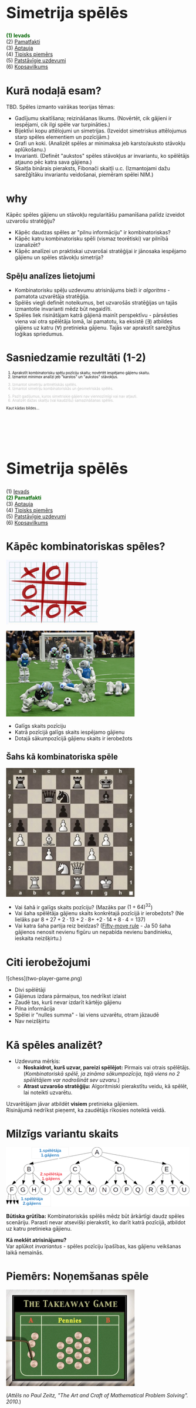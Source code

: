 # &nbsp;

<hgroup>

<h1 style="font-size:32pt">Simetrija spēlēs</h1>

</hgroup><hgroup>

<span style="color:darkgreen">**(1) Ievads**</span>  
<span>(2) [Pamatfakti](#section-1)</span>  
<span>(3) [Aptauja](#section-2)</span>  
<span>(4) [Tipisks piemērs](#section-3)</span>  
<span>(5) [Patstāvīgie uzdevumi](#section-4)</span>  
<span>(6) [Kopsavilkums](#section-5)</span>

</hgroup>


# <lo-theory/> Kurā nodaļā esam?

TBD. Spēles izmanto vairākas teorijas tēmas:

* Gadījumu skaitīšana; reizināšanas likums. (Novērtēt, cik gājieni ir iespējami, cik ilgi spēle var turpināties.) 
* Bijektīvi kopu attēlojumi un simetrijas. (Izveidot simetriskus attēlojumus starp spēles elementiem un pozīcijām.)
* Grafi un koki. (Analizēt spēles ar minimaksa jeb karsto/auksto stāvokļu aplūkošanu.)
* Invarianti. (Definēt "aukstos" spēles stāvokļus ar invariantu, ko spēlētājs atjauno pēc katra sava gājiena.)
* Skaitļa binārais pieraksts, Fibonači skaitļi u.c. (Izmantojami dažu sarežģītāku invariantu veidošanai, piemēram spēlei NIM.)





# <lo-why/> why

<div class="bigWhy">
Kāpēc spēles gājienu un stāvokļu regularitāšu pamanīšana palīdz izveidot uzvarošu stratēģiju?
</div>

<div class="smallWhy">

* Kāpēc daudzas spēles ar "pilnu informāciju" ir kombinatoriskas?
* Kāpēc katru kombinatorisku spēli (vismaz teorētiski) var pilnībā izanalizēt?
* Kāpēc analīzei un praktiskai uzvarošai stratēģijai ir jānosaka iespējamo gājienu un spēles 
stāvokļu simetrija? 

</div>


## <lo-why/> Spēļu analīzes lietojumi

* Kombinatorisku spēļu uzdevumu atrisinājums bieži ir *algoritms* - pamatota uzvarētāja stratēģija.
* Spēlēs viegli definēt noteikumus, bet uzvarošās stratēģijas un tajās izmantotie invarianti mēdz būt
negaidīti.
* Spēles liek risinātājam katrā gājienā mainīt perspektīvu - pārsēsties viena vai otra
spēlētāja lomā, lai pamatotu, ka eksistē ($\exists$) atbildes gājiens uz katru ($\forall$) pretinieka gājienu. 
Tajās var aprakstīt sarežģītus loģikas spriedumus. 

 
# <lo-theory/> Sasniedzamie rezultāti (1-2)

<hgroup style="font-size:70%">

<div style="color:black">

1. Aprakstīt kombinatorisku spēļu pozīciju skaitu; novērtēt iespējamo gājienu skaitu.
2. Izmantot *minimax* analīzi jeb "karstos" un "aukstos" stāvokļus. 

</div>

<div style="color:silver">

3. Izmantot simetriju aritmētiskās spēlēs.
4. Izmantot simetriju kombinatoriskās un ģeometriskās spēlēs.

</div>

<div style="color:silver">

5. Pazīt gadījumus, kuros simetriskie gājieni nav viennozīmīgi vai nav atļauti.
6. Analizēt dažas skaitļu (vai kaudzīšu) samazināšanas spēles.

</div>



</hgroup>

<hgroup style="font-size:70%">

Kaut kādas bildes...

</hgroup>



# &nbsp;

<hgroup>

<h1 style="font-size:32pt">Simetrija spēlēs</h1>

</hgroup><hgroup>

<span>(1) [Ievads](#section)</span>  
<span style="color:darkgreen">**(2) Pamatfakti**</span>  
<span>(3) [Aptauja](#section-2)</span>  
<span>(4) [Tipisks piemērs](#section-3)</span>  
<span>(5) [Patstāvīgie uzdevumi](#section-4)</span>  
<span>(6) [Kopsavilkums](#section-5)</span>

</hgroup>




# <lo-theory/> Kāpēc kombinatoriskas spēles?

<hgroup>

![tic-tac-toe](tic-tac-toe.png)

![robocup](robocup.png)

</hgroup>
<hgroup>

* Galīgs skaits pozīciju
* Katrā pozīcijā galīgs skaits iespējamo gājienu
* Dotajā sākumpozīcijā gājienu skaits ir ierobežots

</hgroup>




## <lo-summary/> Šahs kā kombinatoriska spēle

<hgroup>

![chess](chess.png)

</hgroup>

<hgroup>

* Vai šahā ir galīgs skaits pozīciju? (Mazāks par $(1+64)^{32}$)
* Vai šaha spēlētāja gājienu skaits konkrētajā pozīcijā ir ierobežots? (Ne lielāks par $8 + 27 + 
2\cdot{}13 + 2\cdot{}8+$ $+ 2\cdot{}14 + 8\cdot{}4=137$)
* Vai katra šaha partija reiz beidzas? ([Fifty-move rule](https://en.wikipedia.org/wiki/Fifty-move_rule) - Ja 50 šaha gājienos nenosit nevienu figūru un nepabīda nevienu bandinieku, ieskaita neizšķirtu.)

</hgroup>




# <lo-theory/> Citi ierobežojumi

<hgroup>
![chess](two-player-game.png)
</hgroup>

<hgroup>

* Divi spēlētāji
* Gājienus izdara pārmaiņus, tos nedrīkst izlaist
* Zaudē tas, kurš nevar izdarīt kārtējo gājienu
* Pilna informācija
* Spēlei ir "nulles summa" - lai viens uzvarētu, otram jāzaudē
* Nav neizšķirtu

</hgroup>


# <lo-theory/>  Kā spēles analizēt?

* Uzdevuma mērķis: 
    - **Noskaidrot, kurš uzvar, pareizi spēlējot:** Pirmais vai otrais spēlētājs.
(*Kombinatoriskā spēlē, ja zināma sākumpozīcija, tajā 
viens no 2 spēlētājiem var nodrošināt sev uzvaru.*)
    - **Atrast uzvarošo stratēģiju:** Algoritmiski pierakstītu veidu, kā spēlēt, lai noteikti uzvarētu.

Uzvarētājam
jāvar atbildēt **visiem** pretinieka gājieniem.  
Risinājumā nedrīkst pieņemt, ka zaudētājs rīkosies noteiktā veidā.


# <lo-theory/>  Milzīgs variantu skaits

![Eksponenciālais sprādziens](exponential-by-four.png)

**Būtiska grūtība:** Kombinatoriskās spēlēs mēdz būt ārkārtīgi daudz spēles scenāriju. 
Parasti nevar atsevišķi pierakstīt, ko darīt katrā pozīcijā, atbildot uz katru pretinieka gājienu.

**Kā meklēt atrisinājumu?**  
Var aplūkot *invariantus* - spēles pozīciju īpašības, kas gājienu veikšanas laikā nemainās.


# <lo-sample/> Piemērs: Noņemšanas spēle

<hgroup>

![Noņemšanas spēle](the-takeaway-game.png)

(*Attēls no Paul Zeitz,
"The Art and Craft of Mathematical Problem Solving". 2010.*)

</hgroup>

<hgroup>

Sākumā uz galda ir $n=17$ monētas. Divi spēlētāji pārmaiņus izdara gājienus. 
Ar vienu gājienu atļauts paņemt $1$, $2$, $3$ vai $4$ monētas. Uzvar tas spēlētājs, 
kurš paņem pēdējo monētu. Kurš uzvar, pareizi spēlējot?

Kas notiek citām $n$ vērtībām?

</hgroup>



## <lo-soln/> Spēles analīze no beigām

![Noņemšanas spēles stāvokļi](take-away-game-states.png)

1. Beigu pozīciju ($0$) krāso <blue>zilu</blue>.
2. Pozīcijas, kas ved uz $0$, krāso <red>sarkanas</red>.
3. Pozīcijas, kas ved **tikai** uz sarkanajām, krāso <blue>zilas</blue>. 
4. Pozīcijas, kas ved arī uz kādu zilo, krāso <red>sarkanas</red>.
5. Utt. 



## <lo-soln/> Invariants: Monētu skaita dalāmība ar 5

<hgroup>

![Noņemšanas spēles stāvokļi](take-away-macrostates.png) 

</hgroup>

<hgroup>

**Apgalvojums:** Pareizi spēlējot, pie $n=17$ uzvar 1.spēlētājs. 

**Stratēģija:** Sākumā 1.spēlētājs no $17$ monētām noņem 2 monētas.   
Turpmāk 2.spēlētājs ikreiz dalāmību ar $5$ izjauc, bet 1.spēlētājs to atjauno.  

* <blue>Dalāmība ar $5$</blue> **pēc 1.spēlētāja gājiena** ir 
<blue>*invariants*</blue> - saglabājas visā spēles gaitā.
* Monētu skaits uz galda visu laiku samazinās. 
Tas reiz kļūs $0$ (turklāt tas notiks **pēc 1.spēlētāja gājiena**).

</hgroup>



## <lo-soln/> Vai 1.spēlētājs var kontrolēt šo invariantu?

*Uzvarētāja stratēģijai jāspēj atbildēt uz jebkuru pretinieka gājienu.*

1. Sākumā monētu skaits $n=17$ nedalās ar $5$. Ar pirmo gājienu 
var panākt, lai $n_1 = 17-2=15$ dalītos ar $5$.
2. Pēc $i$ gājieniem pretinieks no jebkuras $n_i$ vērtības var atņemt
$1$, $2$, $3$ vai $4$. Uzvarētājs tad atņem "pretējo skaitli". 

![Noņemšanas spēles atbildes](take-away-game-responses.png)



# <lo-theory/> Kas jāraksta atrisinājumā - 1

<hgroup>

![Atrisinājuma struktūra - 1](solution-structure-01.png)

</hgroup><hgroup style="font-size:70%">

**Ja uzvar 1.spēlētājs:**  
Jāuzraksta, kā ar pirmo gājienu nonākt stāvoklī, kas atbilst invariantam.  
<blue>**Piemērs:** Uzvarētājs sākumā panāk, ka monētu skaits uz galda dalās ar $5$.</blue>

(*Invariants jāizdomā patstāvīgi. Dažreiz palīdz spēles analīze "no beigām".*)

</hgroup>




## <lo-theory/> Kas jāraksta atrisinājumā - 2

<hgroup>

![Atrisinājuma struktūra - 2](solution-structure-02.png)

</hgroup>
<hgroup style="font-size:70%">

Turpmāk pretinieks katrā gājienā būs spiests invariantu izjaukt.  
<blue>**Piemērs:** Monētu skaits uz galda pēc zaudētāja gājiena nedalīsies ar $5$.
Savukārt uzvarētājs *pēc katra sava gājiena* atjauno
dalāmību ar $5$.</blue>

Jāuzraksta, kādēļ to var panākt atbildot uz katru pretinieka gājienu.  
<blue>**Piemērs:** Ja pretinieks atņēma $k$ monētas ($k=1,2,3,4$), tad
uzvarētājs atņem $5-k$ monētas.</blue>

</hgroup>




## <lo-theory/> Kas jāraksta atrisinājumā - 3

<hgroup>

![Atrisinājuma struktūra - 3](solution-structure-03.png)

</hgroup>
<hgroup style="font-size:70%">

**Jāpamato**, ka spēle reiz beidzas.
Citiem vārdiem, spēles pozīcijas nevar turpināties neierobežoti ilgi vai "iecikloties".
Jāpamato arī, ka spēles beigu stāvoklis arī pieder invariantam, ka to 
sasniegs uzvarētājs (tas, kurš kontrolē invariantu).  
<blue>**Piemērs:** Monētu skaits visu laiku samazinās, kādreiz tas kļūs $0$. 
Tas notiks pēc 1.spēlētāja gājiena, jo arī $0$ dalās ar $5$.</blue>

</hgroup>





## <lo-theory/> Ja uzvar otrais...

<hgroup>

![Atrisinājuma struktūra - 4](solution-structure-04.png)

</hgroup>
<hgroup style="font-size:70%">

**Ja uzvar 2.spēlētājs,**  
tad līdzīga atrisinājuma struktūra kā iepriekš. Nav pirmā soļa, nav jāraksta, kā 
nonākt invarianta stāvoklī. Spēles sākumstāvoklis **jau** apmierina invarianta īpašību, 2.spēlētājs to 
var saglabāt arī turpmāk, atbildot uz katru 1.spēlētāja gājienu.  
<blue>**Piemērs:** Ja sākumā ir $n=15$ monētas, tad, pareizi spēlējot, uzvar
2.spēlētājs - atbildot uz katru 1.spēlētāja gājienu, viņš allaž var 
atjaunot dalāmību ar $5$.</blue>


</hgroup>





# <lo-theory/> Kāpēc visas pozīcijas dala 2 grupās?

Uzvaroša stratēģija nozīmē spēju kontrolēt invariantu - 
pēc katra gājiena nokļūstot "aukstā pozīcijā".

(*Spēļu analīzē par [Hot game](https://en.wikipedia.org/wiki/Hot_game) sauc pozīcijas, 
kur ar kārtējo gājienu var uzlabot savas izredzes. 
“Cold game” ir otrādi - spēlētājs ar savu gājienu izredzes pasliktina.*)

![Stāvokļu pārejas](state-transitions.png)



## <lo-sample/> Dalītāju noņemšanas spēle

Sākumā uz galda ir $100$ monētas. Divi spēlētāji $A$ un $B$ pārmaiņus 
izdara gājienus. Ja uz galda ir $N$ monētas, tad ar kārtējo gājienu 
var paņemt tādu monētu skaitu, kas ir kāds no skaitļa $N$ dalītājiem, 
izņemot pašu $N$. (Piemēram, pirmajā gājienā $A$ var paņemt $1,2,4,5,10,20,25$ vai $50$ 
monētas, bet ne $100$ monētas.)  
Spēlē uzvar tas, kurš izdara pēdējo atļauto gājienu, 
un uz galda atstāj 1 monētu (tai vairs nav dalītāju, 
kas atšķirtos no paša skaitļa).  
Kurš uzvar, pareizi spēlējot?



## <lo-soln/> Kuras pozīcijas būs aukstas?

<hgroup>

![Dalītāju atņemšana](divisor-game-states.png)

</hgroup><hgroup style="font-size:70%">

* "1" ir auksta pozīcija
* "2" (tikai pāreja $2 \rightarrow 1$) ir karsta.
* "3" (tikai pāreja $3 \rightarrow 2$) ir auksta. utt.

**A:** "6" (pārejas uz "3", "4" vai "5") ir karsta, jo **eksistē** pāreja uz aukstu.  
**B:** "7" (pārejas tikai uz karstu "6") ir auksta, jo **katra**/**vienīgā** pāreja uz karstu.  
**C:** "9" (pārejas uz "6" un "8") ir auksta, jo **katra** pāreja uz karstu.

</hgroup>


# <lo-sample/> LV.AO.2002.7.4

Divi spēlētāji pamīšus raksta uz tāfeles pa vienam naturālam skaitlim no 
$1$ līdz $8$ ieskaitot. Nedrīkst rakstīt skaitļus, ar kuriem 
dalās kaut viens jau uzrakstīts skaitlis. Kas nevar izdarīt gājienu, zaudē. 
Parādiet, kā tas, kas izdara pirmo gājienu, var uzvarēt.



## <lo-soln/> Divu veidu pamatojumi

<hgroup style="font-size:70%">

**Nekonstruktīva stratēģija**

Vienmēr uzvar 1.spēlētājs.  
Aplūkojam 2 iespējas:

1. Uzrakstot skaitli “1”, nonākam “aukstā” pozīcijā.  
Tad 1.spēlētājs sāk ar "1" (un turpmāk 
ikreiz atgriežas aukstā pozīcijā).
2. Uzrakstot skaitli “1”, nonākam “karstā” pozīcijā, 
uz ko 2.spēlētājs atbild ar skaitli $N>1$.  
Šajā gadījumā 1.spēlētājs pats sāk ar skaitli $N$ un uzvar.


</hgroup> 

<hgroup style="font-size:70%">

**Konstruktīva stratēģija**  

* Sāk ar skaitli $2$ (kas izslēdz $1$).
* Atlikušos skaitļus sadala pāros: $(3,4)$, $(5,7)$, $(6,8)$.

![Uzvarošā stratēģija](divisibility-game.png)

</hgroup>



# <lo-sample/> 1.piemērs no NMS lapas

Vienā horizontālā rindā savilktas **(a)** $9$; **(b)** $10$ svītriņas.  
Divi spēlētāji pamīšus izdara gājienus. Vienā gājienā var par krustiņu pārvērst 
vai nu vienu svītriņu, vai arī divas blakus esošas svītriņas.
Zaudē tas spēlētājs, kurš nevar izdarīt gājienu, tas ir, nevar atbilstoši noteikumiem, 
svītriņu pārvērst par krustiņu. Kurš spēlētājs – pirmais vai otrais – vienmēr var uzvarēt?

![Sērkociņu virknes](matchstick-picture-01.png)


## <lo-hints/> 1.piemērs no NMS lapas

1. Kurš uzvar līdzīgā (vienkāršākā) spēlē, kur arī $2$ svītriņas 
var pārkrustot *jebkādi* - ja tās nav noteikti jāizvēlas blakus?
2. Kas notiek, ja svītriņu skaits ir mazāks nekā $9$ vai $10$?
3. Vai var iet tā, lai <blue>*vienmēr* varētu atbildēt</blue> pretinieka gājienam?



## <lo-soln/> Pirmais gājiens vidū

![Sērkociņu virknes](matchstick-picture-02.png)

* Uzvar 1.spēlētājs. <blue>**Invariants:**</blue> Pēc katra 1.spēlētāja gājiena konfigurācija simetriska pret vertikālo taisni.
* 1.gājiens sadala sērkociņu konfigurāciju divās simetriskās daļās.
* Katram pretinieka gājienam var atbildēt simetriski pret asi.
* Tā kā 1.spēlētājs vienmēr var atbildēt uz pretinieka gājienu, 
izsvītrojamo sērkociņu pietrūks 2.spēlētājam.

![Sērkociņu virknes](matchstick-picture-03.png)





# &nbsp;

<hgroup>

<h1 style="font-size:32pt">Simetrija spēlēs</h1>

</hgroup><hgroup>

<span>(1) [Ievads](#section)</span>  
<span>(2) [Pamatfakti](#section-1)</span>  
<span>(3) [Aptauja](#section-2)</span>  
<span>(4) [Tipisks piemērs](#section-3)</span>  
<span style="color:darkgreen">**(5) Patstāvīgie uzdevumi**</span>  
<span>(6) [Kopsavilkums](#section-5)</span>

</hgroup>



# <lo-sample/> 2.piemērs no NMS lapas

Uz galda ir divas konfekšu kaudzes. Divi spēlētāji pamīšus ņem konfektes. Vienā gājienā viens spēlētājs
drīkst paņemt jebkuru konfekšu skaitu no vienas kaudzes un apēst. Zaudē tas spēlētājs, kuram vairs nav
ko paņemt. Kurš spēlētājs – pirmais vai otrais – vienmēr var uzvarēt, ja sākumā  
**(a)** abās konfekšu kaudzēs ir pa $10$ konfektēm;  
**(b)** vienā kaudzē ir $12$ konfektes, bet otrā – $10$ konfektes?


## <lo-hints/> 2.piemērs no NMS lapas

1. Cik dažādi spēles stāvokļi ir sasniedzami, 
ja sākumstāvoklis $(10,10)$? Vai $(12,10)$? 
2. Kā vizualizēt visus šos stāvokļus un atļautos gājienus?


## <lo-soln/> Konfektes Dekarta koordinātu sistēmā

* Spēli var interpretēt ģeometriski, var būt vieglāk pamanīt simetriju. 
Faktiski simetrija ir starp konfekšu kaudzēm jeb 2 skaitlīšiem.
* Konfekšu ēšana no 1.kaudzes (virzība pa kreisi) ir simetriska
ēšanai no 2.kaudzes (virzība uz leju).

![Konfektes Dekarta koordinātēs](candy-problem-01.png)



## <lo-soln/> "No beigām" - no kreisā apakšējā stūra

![Konfektes Dekarta koordinātēs](candy-problem-02.png)

Analizējam šo spēli "no beigām":

* <blue>$(0,0)$</blue> ir auksta, bet $\color{#F00}{(0,n)}$, <red>$(n,0)$</red> (kur $n>0$) - karstas.
* Pirmā neiekrāsotā rūtiņa, kas ved tikai uz karstajām ir $\color{#F00}{(1,1)}$.
* Tātad visas $\color{#F00}{(1,n)}$ un <red>$\color{#F00}{(n,1)}$</red> (pie $n>1$) ir karstas.
* Pirmā neiekrāsotā, kas ved tikai uz karstajām ir <blue>$\color{#06C}{(2,2)}$</blue>, utt.








# &nbsp;

<hgroup>

<h1 style="font-size:32pt">Simetrija spēlēs</h1>

</hgroup><hgroup>

<span>(1) [Ievads](#section)</span>  
<span>(2) [Pamatfakti](#section-1)</span>  
<span>(3) [Aptauja](#section-2)</span>  
<span>(4) [Tipisks piemērs](#section-3)</span>  
<span>(5) [Patstāvīgie uzdevumi](#section-4)</span>  
<span style="color:darkgreen">**(6) Kopsavilkums**</span>

</hgroup>






# <lo-summary/> Kopsavilkums

* **Universāla stratēģija:**  
Uzvarētājam pēc katra gājiena jāatgriežas aukstā pozīcijā.  
Var tomēr būt grūti noskaidrot, kura ir "auksta pozīcija". Arī - kurš, pareizi spēlējot, uzvar.
* Reizēm var pamatot, **kuram** no spēlētājiem būs uzvaroša stratēģija
(uzdevumā par dalītāju rakstīšanu), bet tā ir arī jākonstruē. 
* "Aukstās" pozīcijas reizēm izceļas ar lielāku regularitāti 
    - Monētu skaits dalās ar $5$
    - Abās kaudzītēs vienāds skaits konfekšu
    - Spēles pozīcija ir simetriska (piemēram, pret simetrijas asi). 
* Zaudētājs katrā gājienā simetriju izjauc, uzvarētājs - atjauno.





